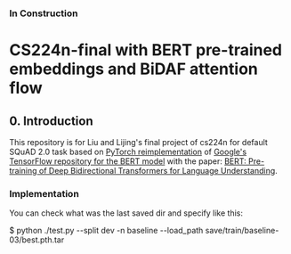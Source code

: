 
### In Construction 

# CS224n-final with BERT pre-trained embeddings and BiDAF attention flow

## 0. Introduction

This repository is for Liu and Lijing's final project of cs224n for default SQuAD 2.0 task based on [PyTorch reimplementation](https://github.com/huggingface/pytorch-pretrained-BERT) of [Google's TensorFlow repository for the BERT model](https://github.com/google-research/bert) with the paper: [BERT: Pre-training of Deep Bidirectional Transformers for Language Understanding](https://arxiv.org/abs/1810.04805).

### Implementation

You can check what was the last saved dir and specify like this:

$ python ./test.py  --split dev -n baseline --load_path save/train/baseline-03/best.pth.tar